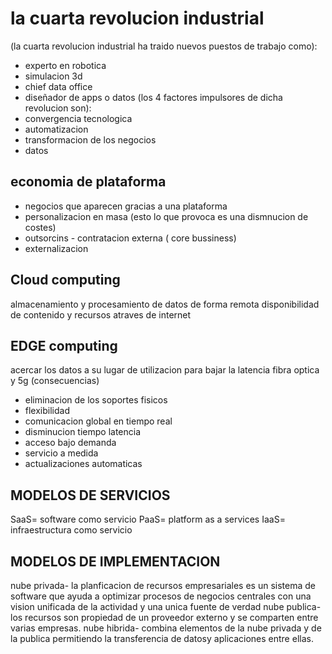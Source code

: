
# la cuarta revolucion industrial

(la cuarta revolucion industrial ha traido nuevos puestos de trabajo como):
- experto en robotica
- simulacion 3d
- chief data office
- diseñador de apps o datos
(los 4 factores impulsores de dicha revolucion son):
- convergencia tecnologica
- automatizacion
- transformacion de los negocios 
- datos
## economia de plataforma
- negocios que aparecen gracias a una plataforma
- personalizacion en masa (esto lo que provoca es una dismnucion de costes)
- outsorcins - contratacion externa ( core bussiness)
- externalizacion
## Cloud computing
almacenamiento y procesamiento de datos de forma remota
disponibilidad de contenido y recursos atraves de internet
## EDGE computing
acercar los datos a su lugar de utilizacion para bajar la latencia
fibra optica y 5g
(consecuencias)
- eliminacion de los soportes fisicos
- flexibilidad
- comunicacion global en tiempo real
- disminucion tiempo latencia
- acceso bajo demanda
- servicio a medida
- actualizaciones automaticas
## MODELOS DE SERVICIOS
SaaS= software como servicio
PaaS= platform as a services
IaaS= infraestructura como servicio
## MODELOS DE IMPLEMENTACION 

 nube privada- la planficacion de recursos empresariales es un sistema de software que ayuda a optimizar procesos de negocios centrales
 con una vision unificada de la actividad y una unica fuente de verdad
 nube publica- los recursos son propiedad de un proveedor externo y se comparten entre varias empresas.
 nube hibrida- combina elementos de la nube privada y de la publica permitiendo la transferencia de datosy aplicaciones entre ellas.

